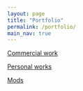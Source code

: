 ```yaml
---
layout: page
title: "Portfolio"
permalink: /portfolio/
main_nav: true
---
```


[Commercial work](../data/Commercial_work)

[Personal works](data/Personal_work)

<a href="/assets/Portfolio/Mods/UT_The_Scola_Tower/Main.png" data-lightbox="refs" data-title="Refs">
</a>

[Mods](data/mods)